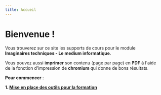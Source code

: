 ```yaml
---
title: Accueil
---
```


# Bienvenue !

Vous trouverez sur ce site les supports de cours pour le module __Imaginaires techniques - Le medium informatique__.

Vous pouvez aussi **imprimer** son contenu (page par page) en **PDF** à l'aide de la fonction d'impression de **chromium** qui donne de bons résultats.

**Pour commencer** : 

**1. [Mise en place des outils pour la formation](00-presentation-environnement/)**